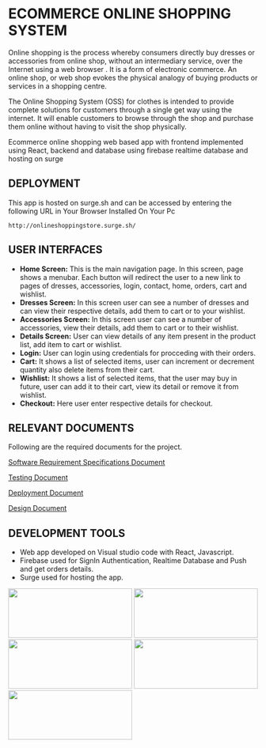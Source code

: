 # ECOMMERCE ONLINE SHOPPING SYSTEM
Online shopping is the process whereby consumers directly buy dresses or accessories from online shop, without an intermediary service, over the Internet using a web browser . It is a form of electronic commerce. An online shop, or web shop evokes the physical analogy of buying products or services in a shopping centre.

The Online Shopping System (OSS) for clothes is intended to provide complete solutions for customers through a single get way using the internet. It will enable customers to browse through the shop and purchase them online without having to visit the shop physically.

Ecommerce online shopping web based app with frontend implemented using React, backend and database using firebase realtime database and hosting on surge

## DEPLOYMENT
This app is hosted on surge.sh and can be accessed by entering the  following URL in Your Browser Installed On Your Pc
```
http://onlineshoppingstore.surge.sh/
```
## USER INTERFACES
- **Home Screen:**  This is the main navigation page. In this screen, page shows a menubar. Each button will redirect the user to a new link to pages of dresses, accessories, login, contact, home, orders, cart and wishlist.
- **Dresses Screen:** In this screen user can see a number of dresses and can view their respective details, add them to cart or to your wishlist.
- **Accessories Screen:** In this screen user can see a number of accessories, view their details, add them to cart or to their wishlist.
- **Details Screen:** User can view details of any item present in the product list, add item to cart or wishlist. 
- **Login:** User can login using credentials for procceding with their orders.
- **Cart:** It shows a list of selected items, user can increment or decrement quantity also delete items from their cart.
- **Wishlist:** It shows a list of selected items, that the user may buy in future, user can add it to their cart, view its detail or  remove it from wishlist.
- **Checkout:** Here user enter respective details for checkout.


## RELEVANT DOCUMENTS
Following are the required documents for the project.

 [Software Requirement Specifications Document](../main/SRS_SDT.pdf)

 [Testing Document](../main/Elegant%20Testing%20Document%20(2).pdf)

 [Deployment Document](../main/DEPLOYMENT%20DOCUMENT.pdf)

 [Design Document](../main/DESIGN%20DOCUMENT.pdf)

## DEVELOPMENT TOOLS

- Web app developed on Visual studio code with React, Javascript.
- Firebase used for SignIn Authentication, Realtime Database and Push and get orders details.
- Surge used for hosting the app.

<div float="left">
 <img style="display:'inline'" src = "https://logowik.com/content/uploads/images/visual-studio-code7642.jpg" width = "250" height = 100> 

<img style="display:'inline'"  src = "https://upload.wikimedia.org/wikipedia/commons/b/bd/Firebase_Logo.png" width = "250" height = 100> 

<img style="display:'inline'" src = "https://encrypted-tbn0.gstatic.com/images?q=tbn:ANd9GcTU1XVtjEYPj0BoSZ9nrSBJ5nr319wO73dEcfD17BSzTf-m-q-rSZ9FGDO4yzzvd_AWQqo&usqp=CAU" width = "250" height = 100> 

<img style="display:'inline'" src="https://coursework.vschool.io/content/images/2017/12/surge_static_hosting.png" width = "250" height = 100>
<img style="display:'inline'" src="https://cdn.shopify.com/s/files/1/1509/1638/articles/sourcetree-transparent_grande_9cf2ca0c-c597-4bdc-875a-72530cfe175c_600x600_crop_center.png?v=1563480242" width = "250" height = 100>
</div>
<br>



